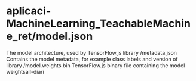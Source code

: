 # aplicaci-MachineLearning_TeachableMachine_ret/model.json
The model architecture, used by TensorFlow.js library
/metadata.json
Contains the model metadata, for example class labels and version of library
/model.weights.bin
TensorFlow.js binary file containing the model weightsall-diari
